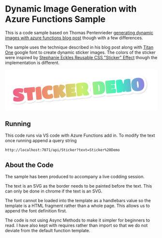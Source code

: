 # Dynamic Image Generation with Azure Functions Sample

This is a code sample based on Thomas Pentenrieder [generating dynamic images with azure functions blog post](https://medium.com/medialesson/generating-dynamic-images-with-azure-functions-61ccb468ccee) though with a few differences.

The sample uses the technique described in his blog post along with [Titan One](https://fonts.google.com/specimen/Titan+One?query=Titan+One) google font to create dynamic sticker images. The colors of the sticker were inspired by [Stephanie Eckles Reusable CSS "Sticker" Effect](https://dev.to/5t3ph/reusable-css-sticker-effect-44lc) though the implementation is different.

![Sample Sticker](/images/Sticker.png)

## Running
This code runs via VS code with Azure Functions add in. To modify the text once running append a query string

```
http://localhost:7071/api/Sticker?text=Sticker%20Demo
```

## About the Code
The sample has been produced to accompany a live codding session.

The text is an SVG as the border needs to be painted before the text. This can only be done in chrome if the text is an SVG.

The font cannot be loaded into the template as a handlebars value so the template is a HTML fragment rather than a whole page. This allows us to append the font definition first.

The code is not using Async Methods to make it simpler for beginners to read. I have also kept with requires rather than import so that we do not deviate from the default function template.